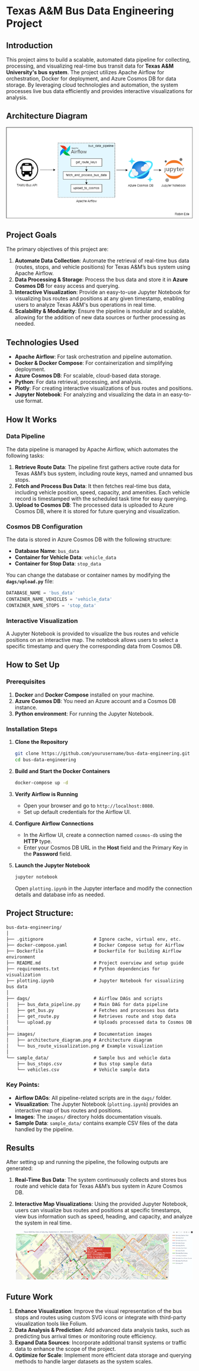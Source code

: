 # Texas A&M Bus Data Engineering Project

## Introduction

This project aims to build a scalable, automated data pipeline for collecting, processing, and visualizing real-time bus transit data for **Texas A&M University's bus system**. The project utilizes Apache Airflow for orchestration, Docker for deployment, and Azure Cosmos DB for data storage. By leveraging cloud technologies and automation, the system processes live bus data efficiently and provides interactive visualizations for analysis.

## Architecture Diagram
![Architecture Diagram](images/architecture_diagram.png)

## Project Goals

The primary objectives of this project are:
1. **Automate Data Collection**: Automate the retrieval of real-time bus data (routes, stops, and vehicle positions) for Texas A&M’s bus system using Apache Airflow.
2. **Data Processing & Storage**: Process the bus data and store it in **Azure Cosmos DB** for easy access and querying.
3. **Interactive Visualization**: Provide an easy-to-use Jupyter Notebook for visualizing bus routes and positions at any given timestamp, enabling users to analyze Texas A&M's bus operations in real time.
4. **Scalability & Modularity**: Ensure the pipeline is modular and scalable, allowing for the addition of new data sources or further processing as needed.

## Technologies Used

- **Apache Airflow**: For task orchestration and pipeline automation.
- **Docker & Docker Compose**: For containerization and simplifying deployment.
- **Azure Cosmos DB**: For scalable, cloud-based data storage.
- **Python**: For data retrieval, processing, and analysis.
- **Plotly**: For creating interactive visualizations of bus routes and positions.
- **Jupyter Notebook**: For analyzing and visualizing the data in an easy-to-use format.

## How It Works

### Data Pipeline

The data pipeline is managed by Apache Airflow, which automates the following tasks:

1. **Retrieve Route Data**: The pipeline first gathers active route data for Texas A&M’s bus system, including route keys, named and unnamed bus stops.
2. **Fetch and Process Bus Data**: It then fetches real-time bus data, including vehicle position, speed, capacity, and amenities. Each vehicle record is timestamped with the scheduled task time for easy querying.
3. **Upload to Cosmos DB**: The processed data is uploaded to Azure Cosmos DB, where it is stored for future querying and visualization.

### Cosmos DB Configuration

The data is stored in Azure Cosmos DB with the following structure:
- **Database Name**: `bus_data`
- **Container for Vehicle Data**: `vehicle_data`
- **Container for Stop Data**: `stop_data`

You can change the database or container names by modifying the **`dags/upload.py`** file:
```python
DATABASE_NAME = 'bus_data'
CONTAINER_NAME_VEHICLES = 'vehicle_data'
CONTAINER_NAME_STOPS = 'stop_data'
```

### Interactive Visualization

A Jupyter Notebook is provided to visualize the bus routes and vehicle positions on an interactive map. The notebook allows users to select a specific timestamp and query the corresponding data from Cosmos DB.

## How to Set Up

### Prerequisites

1. **Docker** and **Docker Compose** installed on your machine.
2. **Azure Cosmos DB**: You need an Azure account and a Cosmos DB instance.
3. **Python environment**: For running the Jupyter Notebook.

### Installation Steps

1. **Clone the Repository**
   ```bash
   git clone https://github.com/yourusername/bus-data-engineering.git
   cd bus-data-engineering
   ```

2. **Build and Start the Docker Containers**
   ```bash
   docker-compose up -d
   ```

3. **Verify Airflow is Running**
   - Open your browser and go to `http://localhost:8080`.
   - Set up default credentials for the Airflow UI.

4. **Configure Airflow Connections**
   - In the Airflow UI, create a connection named `cosmos-db` using the **HTTP** type.
   - Enter your Cosmos DB URL in the **Host** field and the Primary Key in the **Password** field.

5. **Launch the Jupyter Notebook**
   ```bash
   jupyter notebook
   ```
   Open `plotting.ipynb` in the Jupyter interface and modify the connection details and database info as needed.


## **Project Structure**:

```
bus-data-engineering/
│
├── .gitignore                   # Ignore cache, virtual env, etc.
├── docker-compose.yaml          # Docker Compose setup for Airflow
├── Dockerfile                   # Dockerfile for building Airflow environment
├── README.md                    # Project overview and setup guide
├── requirements.txt             # Python dependencies for visualization
├── plotting.ipynb               # Jupyter Notebook for visualizing bus data
│
├── dags/                        # Airflow DAGs and scripts
│   ├── bus_data_pipeline.py     # Main DAG for data pipeline
│   ├── get_bus.py               # Fetches and processes bus data
│   ├── get_route.py             # Retrieves route and stop data
│   └── upload.py                # Uploads processed data to Cosmos DB
│
├── images/                      # Documentation images
│   ├── architecture_diagram.png # Architecture diagram
│   └── bus_route_visualization.png # Example visualization
│
└── sample_data/                 # Sample bus and vehicle data
    ├── bus_stops.csv            # Bus stop sample data
    └── vehicles.csv             # Vehicle sample data
```

### **Key Points**:
- **Airflow DAGs**: All pipeline-related scripts are in the `dags/` folder.
- **Visualization**: The Jupyter Notebook (`plotting.ipynb`) provides an interactive map of bus routes and positions.
- **Images**: The `images/` directory holds documentation visuals.
- **Sample Data**: `sample_data/` contains example CSV files of the data handled by the pipeline.

## Results

After setting up and running the pipeline, the following outputs are generated:

1. **Real-Time Bus Data**: The system continuously collects and stores bus route and vehicle data for Texas A&M’s bus system in Azure Cosmos DB.
2. **Interactive Map Visualizations**: Using the provided Jupyter Notebook, users can visualize bus routes and positions at specific timestamps, view bus information such as speed, heading, and capacity, and analyze the system in real time.
   
   ![Sample Bus Route Visualization](images/bus_route_visualization.png)

## Future Work

1. **Enhance Visualization**: Improve the visual representation of the bus stops and routes using custom SVG icons or integrate with third-party visualization tools like Folium.
2. **Data Analysis & Prediction**: Add advanced data analysis tasks, such as predicting bus arrival times or monitoring route efficiency.
3. **Expand Data Sources**: Incorporate additional transit systems or traffic data to enhance the scope of the project.
4. **Optimize for Scale**: Implement more efficient data storage and querying methods to handle larger datasets as the system scales.
